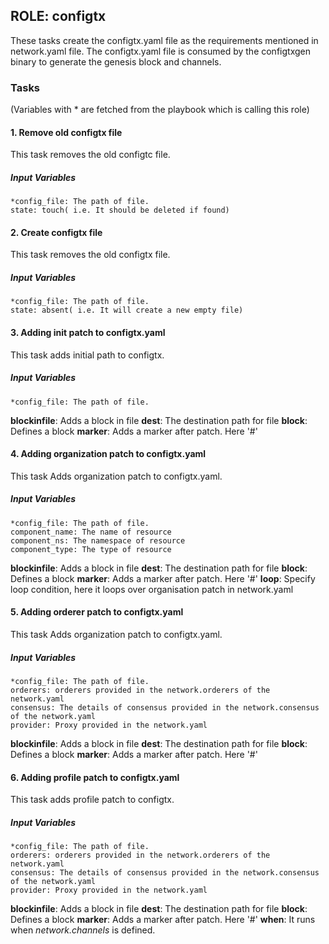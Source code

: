 [//]: # (##############################################################################################)
[//]: # (Copyright Accenture. All Rights Reserved.)
[//]: # (SPDX-License-Identifier: Apache-2.0)
[//]: # (##############################################################################################)

## ROLE: configtx
These tasks create the configtx.yaml file as the requirements mentioned in network.yaml 
file. The configtx.yaml file is consumed by the configtxgen binary to generate the 
genesis block and channels.

### Tasks
(Variables with * are fetched from the playbook which is calling this role)
#### 1. Remove old configtx file
This task removes the old configtc file.
##### Input Variables

    *config_file: The path of file.
    state: touch( i.e. It should be deleted if found)
#### 2. Create configtx file
This task removes the old configtx file.
##### Input Variables

    *config_file: The path of file.
    state: absent( i.e. It will create a new empty file)
    
#### 3. Adding init patch to configtx.yaml
This task adds initial path to configtx.
##### Input Variables

    *config_file: The path of file.
**blockinfile**: Adds a block in file
**dest**: The destination path for file
**block**: Defines a block
**marker**: Adds a marker after patch. Here '#'

#### 4. Adding organization patch to configtx.yaml
This task Adds organization patch to configtx.yaml.
##### Input Variables

    *config_file: The path of file.
    component_name: The name of resource
    component_ns: The namespace of resource
    component_type: The type of resource
**blockinfile**: Adds a block in file
**dest**: The destination path for file
**block**: Defines a block
**marker**: Adds a marker after patch. Here '#'
**loop**: Specify loop condition, here it loops over organisation patch in network.yaml 

#### 5. Adding orderer patch to configtx.yaml
This task Adds organization patch to configtx.yaml.
##### Input Variables

    *config_file: The path of file.
    orderers: orderers provided in the network.orderers of the network.yaml
    consensus: The details of consensus provided in the network.consensus of the network.yaml
    provider: Proxy provided in the network.yaml
**blockinfile**: Adds a block in file
**dest**: The destination path for file
**block**: Defines a block
**marker**: Adds a marker after patch. Here '#'


#### 6. Adding profile patch to configtx.yaml
This task adds profile patch to configtx.
##### Input Variables

    *config_file: The path of file.
    orderers: orderers provided in the network.orderers of the network.yaml
    consensus: The details of consensus provided in the network.consensus of the network.yaml
    provider: Proxy provided in the network.yaml
**blockinfile**: Adds a block in file
**dest**: The destination path for file
**block**: Defines a block
**marker**: Adds a marker after patch. Here '#'
**when**: It runs when *network.channels* is defined.